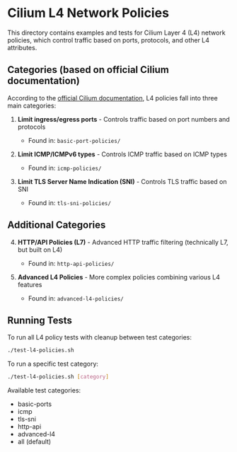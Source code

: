 # Cilium L4 Network Policies

This directory contains examples and tests for Cilium Layer 4 (L4) network policies, which control traffic based on ports, protocols, and other L4 attributes.

## Categories (based on official Cilium documentation)

According to the [official Cilium documentation](https://docs.cilium.io/en/latest/network/kubernetes/policy/), L4 policies fall into three main categories:

1. **Limit ingress/egress ports** - Controls traffic based on port numbers and protocols
   - Found in: `basic-port-policies/`

2. **Limit ICMP/ICMPv6 types** - Controls ICMP traffic based on ICMP types
   - Found in: `icmp-policies/`

3. **Limit TLS Server Name Indication (SNI)** - Controls TLS traffic based on SNI
   - Found in: `tls-sni-policies/`

## Additional Categories

4. **HTTP/API Policies (L7)** - Advanced HTTP traffic filtering (technically L7, but built on L4)
   - Found in: `http-api-policies/`

5. **Advanced L4 Policies** - More complex policies combining various L4 features
   - Found in: `advanced-l4-policies/`

## Running Tests

To run all L4 policy tests with cleanup between test categories:

```bash
./test-l4-policies.sh
```

To run a specific test category:

```bash
./test-l4-policies.sh [category]
```

Available test categories:
- basic-ports
- icmp
- tls-sni
- http-api
- advanced-l4
- all (default)
